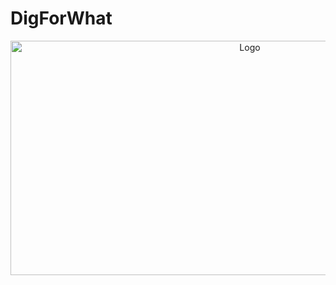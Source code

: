 # DigForWhat

<p align="center">
  <a href="https://github.com/Guscode/DigForWhat/">
    <img src="readme_files/github_gif_map.gif" alt="Logo" width=750 height=375>
  </a>
